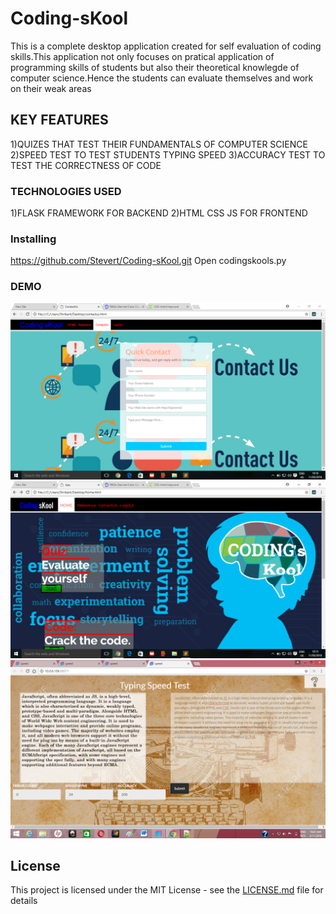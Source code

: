 # Coding-sKool
This is a complete desktop application created for self evaluation of coding skills.This application not only focuses on pratical application of programming skills of students but also their theoretical knowlegde of computer science.Hence the students can evaluate themselves and work on their weak areas 
 



## KEY FEATURES
1)QUIZES THAT TEST THEIR FUNDAMENTALS OF COMPUTER SCIENCE
2)SPEED TEST TO TEST STUDENTS TYPING SPEED
3)ACCURACY TEST TO TEST THE CORRECTNESS OF CODE


### TECHNOLOGIES USED

1)FLASK FRAMEWORK FOR BACKEND
2)HTML CSS JS FOR FRONTEND



### Installing
https://github.com/Stevert/Coding-sKool.git
Open codingskools.py




### DEMO
![DEMO](cont.PNG)
![DEMO](hom%20(1).PNG)
![DEMO](image.png)







## License

This project is licensed under the MIT License - see the [LICENSE.md](LICENSE.md) file for details
